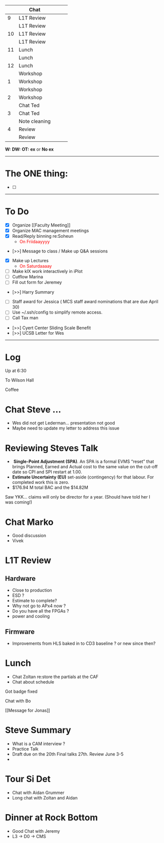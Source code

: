 
|     | Chat          |     |     |     |
| --- | ------------- | --- | --- | --- |
| 9   | L1T Review    |     |     |     |
|     | L1T Review    |     |     |     |
| 10  | L1T Review    |     |     |     |
|     | L1T Review    |     |     |     |
| 11  | Lunch         |     |     |     |
|     | Lunch         |     |     |     |
| 12  | Lunch         |     |     |     |
|     | Workshop      |     |     |     |
| 1   | Workshop      |     |     |     |
|     | Workshop      |     |     |     |
| 2   | Workshop      |     |     |     |
|     | Chat  Ted     |     |     |     |
| 3   | Chat  Ted     |     |     |     |
|     | Note cleaning |     |     |     |
| 4   | Review        |     |     |     |
|     | Review        |     |     |     |

**W:**
**DW:**
**OT:**
**ex** or **No ex**

---
# The ONE thing: 
- [ ] 

---
# To Do

- [x] Organize [[Faculty Meeting]]
- [x] Organize MAC management meetings
- [x] Read/Reply binning re:Soheun
	- <font color=red > On Friidaayyyy </font>
- [>>] Message to class / Make up Q&A sessions
- [x] Make up Lectures  
	- <font color=red> On Saturdaaaay </font>
- [ ] Make klX work interactively in iPlot
- [ ] Cutflow Marina
- [ ] Fill out form for Jeremey
- [>>] Harry Summary 
- [ ]  Staff award for Jessica ( MCS staff award nominations that are due April 30)
- [ ] Use ~/.ssh/config to simplify remote access.
- [ ] Call Tax man
- [>>] Cyert Center Sliding Scale Benefit 
- [>>] UCSB Letter for Wes

---

# Log

Up at 6:30

To Wilson Hall

Coffee

# Chat Steve ... 
- Wes did not get Lederman... presentation not good
- Maybe need to update my letter to address this issue


# Reviewing Steves Talk
-  **Single-Point Adjustment (SPA)**. An SPA is a formal EVMS “reset” that brings Planned, Earned and Actual cost to the same value on the cut-off date so CPI and SPI restart at 1.00.
- **Estimate Uncertainty (EU)** set-aside (contingency) for that labour. For completed work this is zero.
- $176.94 M total BAC and the $14.82M


Saw YKK... claims will only be director for a year.
(Should have told her I was coming!)

# Chat Marko
- Good discussion
- Vivek 

# L1T Review 

## Hardware
- Close to production
- ESD  ? 
- Estimate to complete?
- Why not go to APx4 now ?
- Do you have all the FPGAs ?
- power and cooling 

## Firmware
- Improvements from HLS baked in to CD3 baseline ? or new since then?


# Lunch
- Chat Zoltan re:store the partials at the CAF 
- Chat about schedule

Got badge fixed

Chat with Bo

[[Message for Jonas]]

# Steve Summary
- What is a CAM interview ?
- Practice Talk
- Draft due on the 20th Final talks 27th. Review June 3-5
- 

# Tour Si Det
- Chat with Aidan Grummer
- Long chat with Zoltan and Aidan 

# Dinner at Rock Bottom
- Good Chat with Jeremy 
- L3 -> D0 -> CMS
